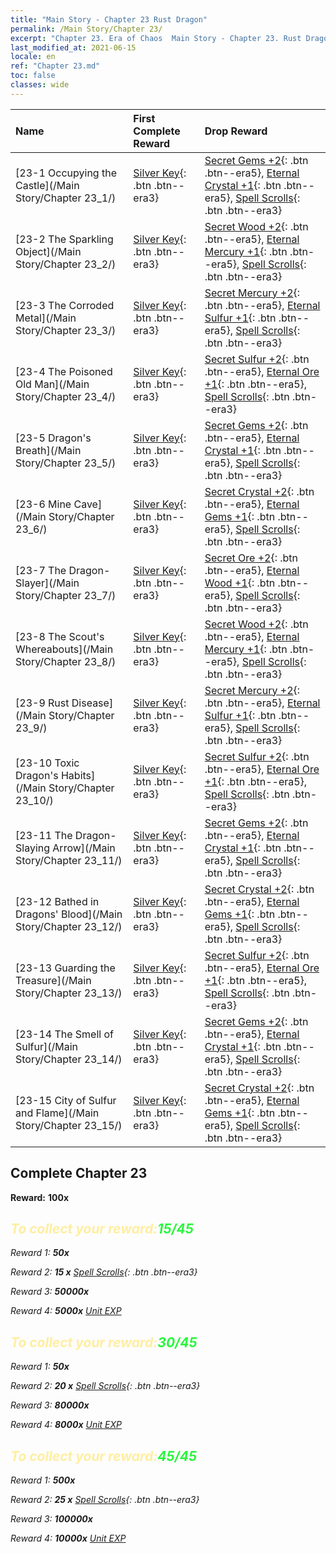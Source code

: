 ```yaml
---
title: "Main Story - Chapter 23 Rust Dragon"
permalink: /Main Story/Chapter 23/
excerpt: "Chapter 23. Era of Chaos  Main Story - Chapter 23. Rust Dragon"
last_modified_at: 2021-06-15
locale: en
ref: "Chapter 23.md"
toc: false
classes: wide
---
```


  | Name |  First Complete Reward | Drop Reward |
  |:------------|:------------|:------------| 
  | [23-1 Occupying the Castle](/Main Story/Chapter 23_1/) | [Silver Key](/Items/con_693/){: .btn .btn--era3} | [Secret Gems +2](/Items/mat_79/){: .btn .btn--era5}, [Eternal Crystal +1](/Items/mat_73/){: .btn .btn--era5}, [Spell Scrolls](/Items/con_694/){: .btn .btn--era3} |
  | [23-2 The Sparkling Object](/Main Story/Chapter 23_2/) | [Silver Key](/Items/con_693/){: .btn .btn--era3} | [Secret Wood +2](/Items/mat_76/){: .btn .btn--era5}, [Eternal Mercury +1](/Items/mat_70/){: .btn .btn--era5}, [Spell Scrolls](/Items/con_694/){: .btn .btn--era3} |
  | [23-3 The Corroded Metal](/Main Story/Chapter 23_3/) | [Silver Key](/Items/con_693/){: .btn .btn--era3} | [Secret Mercury +2](/Items/mat_77/){: .btn .btn--era5}, [Eternal Sulfur +1](/Items/mat_71/){: .btn .btn--era5}, [Spell Scrolls](/Items/con_694/){: .btn .btn--era3} |
  | [23-4 The Poisoned Old Man](/Main Story/Chapter 23_4/) | [Silver Key](/Items/con_693/){: .btn .btn--era3} | [Secret Sulfur +2](/Items/mat_78/){: .btn .btn--era5}, [Eternal Ore +1](/Items/mat_68/){: .btn .btn--era5}, [Spell Scrolls](/Items/con_694/){: .btn .btn--era3} |
  | [23-5 Dragon's Breath](/Main Story/Chapter 23_5/) | [Silver Key](/Items/con_693/){: .btn .btn--era3} | [Secret Gems +2](/Items/mat_79/){: .btn .btn--era5}, [Eternal Crystal +1](/Items/mat_73/){: .btn .btn--era5}, [Spell Scrolls](/Items/con_694/){: .btn .btn--era3} |
  | [23-6 Mine Cave](/Main Story/Chapter 23_6/) | [Silver Key](/Items/con_693/){: .btn .btn--era3} | [Secret Crystal +2](/Items/mat_80/){: .btn .btn--era5}, [Eternal Gems +1](/Items/mat_72/){: .btn .btn--era5}, [Spell Scrolls](/Items/con_694/){: .btn .btn--era3} |
  | [23-7 The Dragon-Slayer](/Main Story/Chapter 23_7/) | [Silver Key](/Items/con_693/){: .btn .btn--era3} | [Secret Ore +2](/Items/mat_75/){: .btn .btn--era5}, [Eternal Wood +1](/Items/mat_69/){: .btn .btn--era5}, [Spell Scrolls](/Items/con_694/){: .btn .btn--era3} |
  | [23-8 The Scout's Whereabouts](/Main Story/Chapter 23_8/) | [Silver Key](/Items/con_693/){: .btn .btn--era3} | [Secret Wood +2](/Items/mat_76/){: .btn .btn--era5}, [Eternal Mercury +1](/Items/mat_70/){: .btn .btn--era5}, [Spell Scrolls](/Items/con_694/){: .btn .btn--era3} |
  | [23-9 Rust Disease](/Main Story/Chapter 23_9/) | [Silver Key](/Items/con_693/){: .btn .btn--era3} | [Secret Mercury +2](/Items/mat_77/){: .btn .btn--era5}, [Eternal Sulfur +1](/Items/mat_71/){: .btn .btn--era5}, [Spell Scrolls](/Items/con_694/){: .btn .btn--era3} |
  | [23-10 Toxic Dragon's Habits](/Main Story/Chapter 23_10/) | [Silver Key](/Items/con_693/){: .btn .btn--era3} | [Secret Sulfur +2](/Items/mat_78/){: .btn .btn--era5}, [Eternal Ore +1](/Items/mat_68/){: .btn .btn--era5}, [Spell Scrolls](/Items/con_694/){: .btn .btn--era3} |
  | [23-11 The Dragon-Slaying Arrow](/Main Story/Chapter 23_11/) | [Silver Key](/Items/con_693/){: .btn .btn--era3} | [Secret Gems +2](/Items/mat_79/){: .btn .btn--era5}, [Eternal Crystal +1](/Items/mat_73/){: .btn .btn--era5}, [Spell Scrolls](/Items/con_694/){: .btn .btn--era3} |
  | [23-12 Bathed in Dragons' Blood](/Main Story/Chapter 23_12/) | [Silver Key](/Items/con_693/){: .btn .btn--era3} | [Secret Crystal +2](/Items/mat_80/){: .btn .btn--era5}, [Eternal Gems +1](/Items/mat_72/){: .btn .btn--era5}, [Spell Scrolls](/Items/con_694/){: .btn .btn--era3} |
  | [23-13 Guarding the Treasure](/Main Story/Chapter 23_13/) | [Silver Key](/Items/con_693/){: .btn .btn--era3} | [Secret Sulfur +2](/Items/mat_78/){: .btn .btn--era5}, [Eternal Ore +1](/Items/mat_68/){: .btn .btn--era5}, [Spell Scrolls](/Items/con_694/){: .btn .btn--era3} |
  | [23-14 The Smell of Sulfur](/Main Story/Chapter 23_14/) | [Silver Key](/Items/con_693/){: .btn .btn--era3} | [Secret Gems +2](/Items/mat_79/){: .btn .btn--era5}, [Eternal Crystal +1](/Items/mat_73/){: .btn .btn--era5}, [Spell Scrolls](/Items/con_694/){: .btn .btn--era3} |
  | [23-15 City of Sulfur and Flame](/Main Story/Chapter 23_15/) | [Silver Key](/Items/con_693/){: .btn .btn--era3} | [Secret Crystal +2](/Items/mat_80/){: .btn .btn--era5}, [Eternal Gems +1](/Items/mat_72/){: .btn .btn--era5}, [Spell Scrolls](/Items/con_694/){: .btn .btn--era3} |


## Complete Chapter 23

 **Reward:**  **100x** <i class="fas fa-gem"/>



## <span style="color: #ffeea0">To collect your reward:</span><span style="color: #27f73a">15/45</span>

 Reward 1:  **50x** <i class="fas fa-gem"/>

 Reward 2: **15 x** [Spell Scrolls](/Items/con_694/){: .btn .btn--era3}

 Reward 3:  **50000x** <i class="fas fa-coins"/>

 Reward 4:  **5000x** [Unit EXP](/Items/con_902/)



## <span style="color: #ffeea0">To collect your reward:</span><span style="color: #27f73a">30/45</span>

 Reward 1:  **50x** <i class="fas fa-gem"/>

 Reward 2: **20 x** [Spell Scrolls](/Items/con_694/){: .btn .btn--era3}

 Reward 3:  **80000x** <i class="fas fa-coins"/>

 Reward 4:  **8000x** [Unit EXP](/Items/con_902/)



## <span style="color: #ffeea0">To collect your reward:</span><span style="color: #27f73a">45/45</span>

 Reward 1:  **500x** <i class="fas fa-gem"/>

 Reward 2: **25 x** [Spell Scrolls](/Items/con_694/){: .btn .btn--era3}

 Reward 3:  **100000x** <i class="fas fa-coins"/>

 Reward 4:  **10000x** [Unit EXP](/Items/con_902/)

